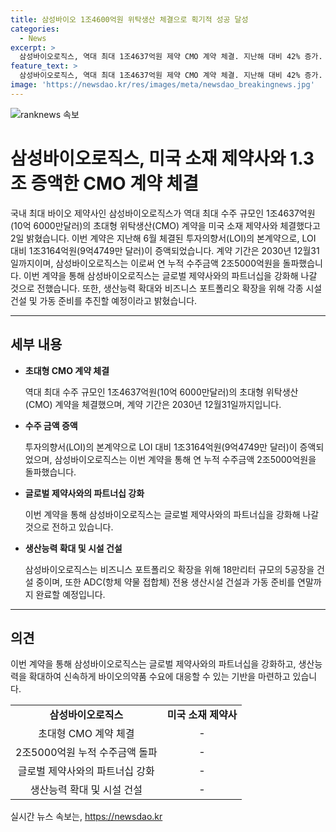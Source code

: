 ```yaml
---
title: 삼성바이오 1조4600억원 위탁생산 체결으로 획기적 성공 달성
categories:
  - News
excerpt: >
  삼성바이오로직스, 역대 최대 1조4637억원 제약 CMO 계약 체결. 지난해 대비 42% 증가. 투자의향서 대비 1조3164억원 증액. 계약 비밀유지로 고객사, 제품명 비공개. 2030년 12월31일까지 계약 기간. 6건 증액 계약으로 연 누적 수주금액 2조5000억원 돌파. 4월 준공 목표 18만리터 규모 5공장 건설 중. ADC 전용 생산시설 연말까지 가동 준비. 기업 관계자, 압도적 생산능력과 품질 경쟁력으로 글로벌 제약사와의 파트너십 강화할 것 밝힘.
feature_text: >
  삼성바이오로직스, 역대 최대 1조4637억원 제약 CMO 계약 체결. 지난해 대비 42% 증가. 투자의향서 대비 1조3164억원 증액. 계약 비밀유지로 고객사, 제품명 비공개. 2030년 12월31일까지 계약 기간. 6건 증액 계약으로 연 누적 수주금액 2조5000억원 돌파. 4월 준공 목표 18만리터 규모 5공장 건설 중. ADC 전용 생산시설 연말까지 가동 준비. 기업 관계자, 압도적 생산능력과 품질 경쟁력으로 글로벌 제약사와의 파트너십 강화할 것 밝힘.
image: 'https://newsdao.kr/res/images/meta/newsdao_breakingnews.jpg'
---
```


<p><img src="https://newsdao.kr/res/images/meta/newsdao_breakingnews.jpg" alt="ranknews 속보" /></p>

<h1 data-ke-size="size26">삼성바이오로직스, 미국 소재 제약사와 1.3조 증액한 CMO 계약 체결</h1>

<p data-ke-size="size16">국내 최대 바이오 제약사인 삼성바이오로직스가 역대 최대 수주 규모인 1조4637억원(10억 6000만달러)의 초대형 위탁생산(CMO) 계약을 미국 소재 제약사와 체결했다고 2일 밝혔습니다. 이번 계약은 지난해 6월 체결된 투자의향서(LOI)의 본계약으로, LOI 대비 1조3164억원(9억4749만 달러)이 증액되었습니다. 계약 기간은 2030년 12월31일까지이며, 삼성바이오로직스는 이로써 연 누적 수주금액 2조5000억원을 돌파했습니다. 이번 계약을 통해 삼성바이오로직스는 글로벌 제약사와의 파트너십을 강화해 나갈 것으로 전했습니다. 또한, 생산능력 확대와 비즈니스 포트폴리오 확장을 위해 각종 시설 건설 및 가동 준비를 추진할 예정이라고 밝혔습니다.</p>

<hr>

<h2 data-ke-size="size26">세부 내용</h2>

<ul>
    <li><b>초대형 CMO 계약 체결</b></li>
    <p data-ke-size="size16">역대 최대 수주 규모인 1조4637억원(10억 6000만달러)의 초대형 위탁생산(CMO) 계약을 체결했으며, 계약 기간은 2030년 12월31일까지입니다.</p>
    <li><b>수주 금액 증액</b></li>
    <p data-ke-size="size16">투자의향서(LOI)의 본계약으로 LOI 대비 1조3164억원(9억4749만 달러)이 증액되었으며, 삼성바이오로직스는 이번 계약을 통해 연 누적 수주금액 2조5000억원을 돌파했습니다.</p>
    <li><b>글로벌 제약사와의 파트너십 강화</b></li>
    <p data-ke-size="size16">이번 계약을 통해 삼성바이오로직스는 글로벌 제약사와의 파트너십을 강화해 나갈 것으로 전하고 있습니다.</p>
    <li><b>생산능력 확대 및 시설 건설</b></li>
    <p data-ke-size="size16">삼성바이오로직스는 비즈니스 포트폴리오 확장을 위해 18만리터 규모의 5공장을 건설 중이며, 또한 ADC(항체 약물 접합체) 전용 생산시설 건설과 가동 준비를 연말까지 완료할 예정입니다.</p>
</ul>

<hr>

<h2 data-ke-size="size26">의견</h2>

<p data-ke-size="size16">이번 계약을 통해 삼성바이오로직스는 글로벌 제약사와의 파트너십을 강화하고, 생산능력을 확대하여 신속하게 바이오의약품 수요에 대응할 수 있는 기반을 마련하고 있습니다.</p>

<table>
    <tr>
        <td style="text-align: center; height: 17px;"><b>삼성바이오로직스</b></td>
        <td style="text-align: center; height: 17px;"><b>미국 소재 제약사</b></td>
    </tr>
    <tr>
        <td style="text-align: center; height: 17px;">초대형 CMO 계약 체결</td>
        <td style="text-align: center; height: 17px;">-</td>
    </tr>
    <tr>
        <td style="text-align: center; height: 17px;">2조5000억원 누적 수주금액 돌파</td>
        <td style="text-align: center; height: 17px;">-</td>
    </tr>
    <tr>
        <td style="text-align: center; height: 17px;">글로벌 제약사와의 파트너십 강화</td>
        <td style="text-align: center; height: 17px;">-</td>
    </tr>
    <tr>
        <td style="text-align: center; height: 17px;">생산능력 확대 및 시설 건설</td>
        <td style="text-align: center; height: 17px;">-</td>
    </tr>
</table>
실시간 뉴스 속보는, <a href="https://newsdao.kr" rel="dofollow">https://newsdao.kr</a>


